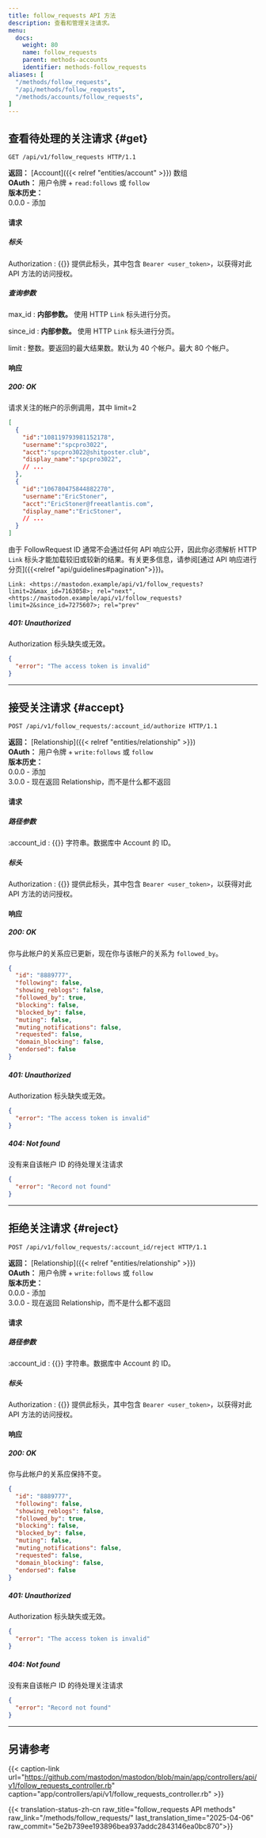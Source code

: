 ```yaml
---
title: follow_requests API 方法
description: 查看和管理关注请求。
menu:
  docs:
    weight: 80
    name: follow_requests
    parent: methods-accounts
    identifier: methods-follow_requests
aliases: [
  "/methods/follow_requests",
  "/api/methods/follow_requests",
  "/methods/accounts/follow_requests",
]
---
```


<style>
#TableOfContents ul ul ul {display: none}
</style>

## 查看待处理的关注请求 {#get}

```http
GET /api/v1/follow_requests HTTP/1.1
```

**返回：** [Account]({{< relref "entities/account" >}}) 数组\
**OAuth：** 用户令牌 + `read:follows` 或 `follow`\
**版本历史：**\
0.0.0 - 添加

#### 请求

##### 标头

Authorization
: {{<required>}} 提供此标头，其中包含 `Bearer <user_token>`，以获得对此 API 方法的访问授权。

##### 查询参数

max_id
: **内部参数。** 使用 HTTP `Link` 标头进行分页。

since_id
: **内部参数。** 使用 HTTP `Link` 标头进行分页。

limit
: 整数。要返回的最大结果数。默认为 40 个帐户。最大 80 个帐户。

#### 响应
##### 200: OK

请求关注的帐户的示例调用，其中 limit=2

```json
[
  {
    "id":"108119793981152178",
    "username":"spcpro3022",
    "acct":"spcpro3022@shitposter.club",
    "display_name":"spcpro3022",
    // ...
  },
  {
    "id":"106780475844882270",
    "username":"EricStoner",
    "acct":"EricStoner@freeatlantis.com",
    "display_name":"EricStoner",
    // ...
  }
]
```

由于 FollowRequest ID 通常不会通过任何 API 响应公开，因此你必须解析 HTTP `Link` 标头才能加载较旧或较新的结果。有关更多信息，请参阅[通过 API 响应进行分页]({{<relref "api/guidelines#pagination">}})。

```http
Link: <https://mastodon.example/api/v1/follow_requests?limit=2&max_id=7163058>; rel="next", <https://mastodon.example/api/v1/follow_requests?limit=2&since_id=7275607>; rel="prev"
```

##### 401: Unauthorized

Authorization 标头缺失或无效。

```json
{
  "error": "The access token is invalid"
}
```

---

## 接受关注请求 {#accept}

```http
POST /api/v1/follow_requests/:account_id/authorize HTTP/1.1
```

**返回：** [Relationship]({{< relref "entities/relationship" >}})\
**OAuth：** 用户令牌 + `write:follows` 或 `follow`\
**版本历史：**\
0.0.0 - 添加\
3.0.0 - 现在返回 Relationship，而不是什么都不返回

#### 请求

##### 路径参数

:account_id
: {{<required>}} 字符串。数据库中 Account 的 ID。

##### 标头

Authorization
: {{<required>}} 提供此标头，其中包含 `Bearer <user_token>`，以获得对此 API 方法的访问授权。

#### 响应
##### 200: OK

你与此帐户的关系应已更新，现在你与该帐户的关系为 `followed_by`。

```json
{
  "id": "8889777",
  "following": false,
  "showing_reblogs": false,
  "followed_by": true,
  "blocking": false,
  "blocked_by": false,
  "muting": false,
  "muting_notifications": false,
  "requested": false,
  "domain_blocking": false,
  "endorsed": false
}
```

##### 401: Unauthorized

Authorization 标头缺失或无效。

```json
{
  "error": "The access token is invalid"
}
```

##### 404: Not found

没有来自该帐户 ID 的待处理关注请求

```json
{
  "error": "Record not found"
}
```

---

## 拒绝关注请求 {#reject}

```http
POST /api/v1/follow_requests/:account_id/reject HTTP/1.1
```

**返回：** [Relationship]({{< relref "entities/relationship" >}})\
**OAuth：** 用户令牌 + `write:follows` 或 `follow`\
**版本历史：**\
0.0.0 - 添加\
3.0.0 - 现在返回 Relationship，而不是什么都不返回

#### 请求

##### 路径参数

:account_id
: {{<required>}} 字符串。数据库中 Account 的 ID。

##### 标头

Authorization
: {{<required>}} 提供此标头，其中包含 `Bearer <user_token>`，以获得对此 API 方法的访问授权。

#### 响应
##### 200: OK

你与此帐户的关系应保持不变。

```json
{
  "id": "8889777",
  "following": false,
  "showing_reblogs": false,
  "followed_by": true,
  "blocking": false,
  "blocked_by": false,
  "muting": false,
  "muting_notifications": false,
  "requested": false,
  "domain_blocking": false,
  "endorsed": false
}
```

##### 401: Unauthorized

Authorization 标头缺失或无效。

```json
{
  "error": "The access token is invalid"
}
```

##### 404: Not found

没有来自该帐户 ID 的待处理关注请求

```json
{
  "error": "Record not found"
}
```

---

## 另请参考

{{< caption-link url="https://github.com/mastodon/mastodon/blob/main/app/controllers/api/v1/follow_requests_controller.rb" caption="app/controllers/api/v1/follow_requests_controller.rb" >}}

{{< translation-status-zh-cn raw_title="follow_requests API methods" raw_link="/methods/follow_requests/" last_translation_time="2025-04-06" raw_commit="5e2b739ee193896bea937addc2843146ea0bc870">}}
